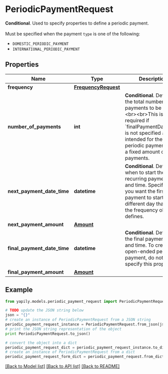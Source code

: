 # PeriodicPaymentRequest

__Conditional__. Used to specify properties to define a periodic payment. <br><br>Must be specified when the payment `type` is one of the following:<ul>     <li><code>DOMESTIC_PERIODIC_PAYMENT</code></li>     <li><code>INTERNATIONAL_PERIODIC_PAYMENT</code></li></ul>

## Properties

Name | Type | Description | Notes
------------ | ------------- | ------------- | -------------
**frequency** | [**FrequencyRequest**](FrequencyRequest.md) |  | 
**number_of_payments** | **int** | __Conditional__. Defines the total number of payments to be made.&lt;br&gt;&lt;br&gt;This is required if &#x60;finalPaymentDateTime&#x60; is not specified and it is intended for the periodic payment have a fixed amount of payments. | [optional] 
**next_payment_date_time** | **datetime** | __Conditional__. Defines when to start the recurring payment date and time. Specify this if you want the first payment to start on a different day than what the frequency object defines. | [optional] 
**next_payment_amount** | [**Amount**](Amount.md) |  | [optional] 
**final_payment_date_time** | **datetime** | __Conditional__. Defines the final payment date and time. To create an open-ended periodic payment, do not specify this property. | [optional] 
**final_payment_amount** | [**Amount**](Amount.md) |  | [optional] 

## Example

```python
from yapily.models.periodic_payment_request import PeriodicPaymentRequest

# TODO update the JSON string below
json = "{}"
# create an instance of PeriodicPaymentRequest from a JSON string
periodic_payment_request_instance = PeriodicPaymentRequest.from_json(json)
# print the JSON string representation of the object
print PeriodicPaymentRequest.to_json()

# convert the object into a dict
periodic_payment_request_dict = periodic_payment_request_instance.to_dict()
# create an instance of PeriodicPaymentRequest from a dict
periodic_payment_request_form_dict = periodic_payment_request.from_dict(periodic_payment_request_dict)
```
[[Back to Model list]](../README.md#documentation-for-models) [[Back to API list]](../README.md#documentation-for-api-endpoints) [[Back to README]](../README.md)


